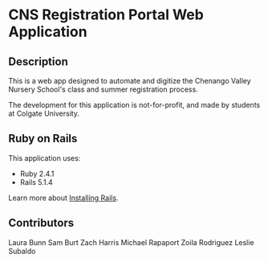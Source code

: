 CNS Registration Portal Web Application
================

Description
-----------
This is a web app designed to automate and digitize the Chenango Valley Nursery School's class and summer registration process. 

The development for this application is not-for-profit, and made by students at Colgate University.


Ruby on Rails
-------------

This application uses:

- Ruby 2.4.1
- Rails 5.1.4

Learn more about [Installing Rails](http://railsapps.github.io/installing-rails.html).



Contributors
------------
Laura Bunn
Sam Burt
Zach Harris
Michael Rapaport
Zoila Rodriguez
Leslie Subaldo


